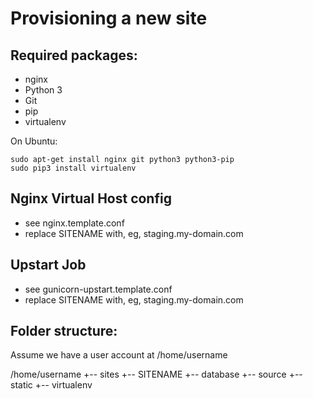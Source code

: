 Provisioning a new site
=======================

## Required packages:

* nginx
* Python 3
* Git
* pip
* virtualenv

On Ubuntu:

    sudo apt-get install nginx git python3 python3-pip
    sudo pip3 install virtualenv

## Nginx Virtual Host config

* see nginx.template.conf
* replace SITENAME with, eg, staging.my-domain.com

## Upstart Job

* see gunicorn-upstart.template.conf
* replace SITENAME with, eg, staging.my-domain.com

## Folder structure:
Assume we have a user account at /home/username

/home/username
+-- sites
    +-- SITENAME
         +-- database
         +-- source
         +-- static
         +-- virtualenv